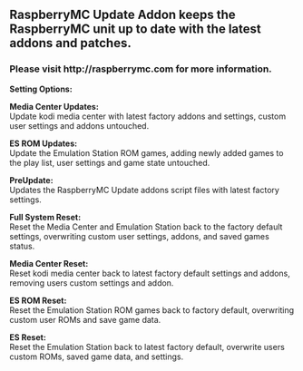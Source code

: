 <h2>RaspberryMC Update Addon keeps the RaspberryMC unit up to date with the latest addons and patches.</h2>

<h3>Please visit http://raspberrymc.com for more information.</h3>

<b>Setting Options:</b>
<p>
<b>Media Center Updates:  </b><br />
Update kodi media center with latest factory addons and settings, custom user settings and addons untouched.
</p><p>
<b>ES ROM Updates:  </b><br />
Update the Emulation Station ROM games, adding newly added games to the play list, user settings and game state untouched.
</p><p>
<b>PreUpdate:  </b><br />
Updates the RaspberryMC Update addons script files with latest factory settings.
</p><p>
<b>Full System Reset:  </b><br />
Reset the Media Center and Emulation Station back to the factory default settings, overwriting custom user settings, addons, and saved games status.
</p><p>
<b>Media Center Reset:  </b><br />
Reset kodi media center back to latest factory default settings and addons, removing users custom settings and addon.
</p><p>
<b>ES ROM Reset:  </b><br />
Reset the Emulation Station ROM games back to factory default, overwriting custom user ROMs and save game data.
</p><p>
<b>ES Reset:  </b><br />
Reset the Emulation Station back to latest factory default, overwrite users custom ROMs, saved game data, and settings.
</p>